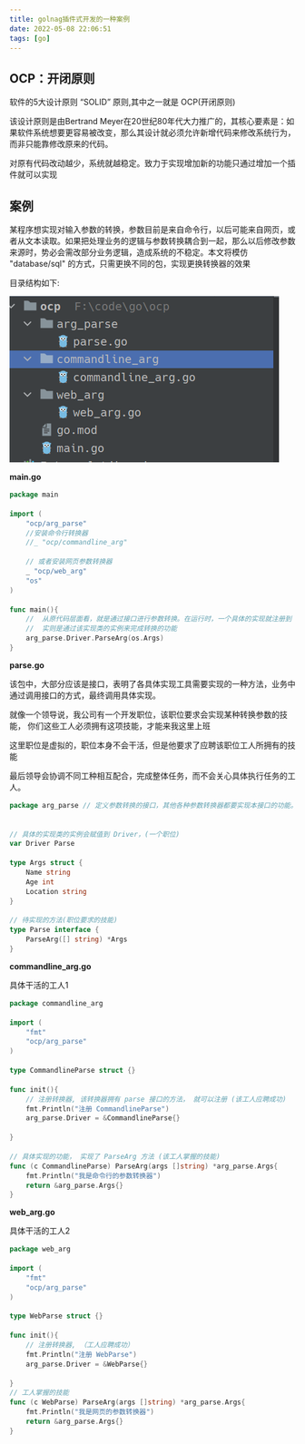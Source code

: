 ```yaml
---
title: golnag插件式开发的一种案例
date: 2022-05-08 22:06:51
tags: [go]
---
```


## OCP：开闭原则

软件的5大设计原则 “SOLID” 原则,其中之一就是 OCP(开闭原则)

该设计原则是由Bertrand Meyer在20世纪80年代大力推广的，其核心要素是：如果软件系统想要更容易被改变，那么其设计就必须允许新增代码来修改系统行为，而非只能靠修改原来的代码。

对原有代码改动越少，系统就越稳定。致力于实现增加新的功能只通过增加一个插件就可以实现

## 案例

某程序想实现对输入参数的转换，参数目前是来自命令行，以后可能来自网页，或者从文本读取。如果把处理业务的逻辑与参数转换耦合到一起，那么以后修改参数来源时，势必会需改部分业务逻辑，造成系统的不稳定。本文将模仿 "database/sql" 的方式，只需更换不同的包，实现更换转换器的效果



目录结构如下:

![](../images/20220508230409231_15797.png)


**main.go**

```go
package main

import (
	"ocp/arg_parse"
	//安装命令行转换器
	//_ "ocp/commandline_arg"

	// 或者安装网页参数转换器
	_ "ocp/web_arg"
	"os"
)

func main(){
    //  从原代码层面看，就是通过接口进行参数转换。在运行时，一个具体的实现就注册到 Driver 上。
    //  实则是通过该实现类的实例来完成转换的功能
	arg_parse.Driver.ParseArg(os.Args)
}

```

**parse.go**

该包中，大部分应该是接口，表明了各具体实现工具需要实现的一种方法，业务中通过调用接口的方式，最终调用具体实现。

就像一个领导说，我公司有一个开发职位，该职位要求会实现某种转换参数的技能， 你们这些工人必须拥有这项技能，才能来我这里上班

这里职位是虚拟的，职位本身不会干活，但是他要求了应聘该职位工人所拥有的技能

最后领导会协调不同工种相互配合，完成整体任务，而不会关心具体执行任务的工人。

```go
package arg_parse // 定义参数转换的接口，其他各种参数转换器都要实现本接口的功能。


// 具体的实现类的实例会赋值到 Driver，(一个职位)
var Driver Parse

type Args struct {
	Name string
	Age int
	Location string
}

// 待实现的方法(职位要求的技能)
type Parse interface {
	ParseArg([] string) *Args
}

```


**commandline_arg.go**

具体干活的工人1

```go
package commandline_arg

import (
	"fmt"
	"ocp/arg_parse"
)

type CommandlineParse struct {}

func init(){
	// 注册转换器, 该转换器拥有 parse 接口的方法， 就可以注册 (该工人应聘成功)
	fmt.Println("注册 CommandlineParse")
	arg_parse.Driver = &CommandlineParse{}

}

// 具体实现的功能， 实现了 ParseArg 方法 (该工人掌握的技能)
func (c CommandlineParse) ParseArg(args []string) *arg_parse.Args{
	fmt.Println("我是命令行的参数转换器")
	return &arg_parse.Args{}
}

```


**web_arg.go**

具体干活的工人2

```go
package web_arg

import (
	"fmt"
	"ocp/arg_parse"
)

type WebParse struct {}

func init(){
	// 注册转换器, （工人应聘成功）
	fmt.Println("注册 WebParse") 
	arg_parse.Driver = &WebParse{}

}
// 工人掌握的技能
func (c WebParse) ParseArg(args []string) *arg_parse.Args{
	fmt.Println("我是网页的参数转换器")
	return &arg_parse.Args{}
}

```